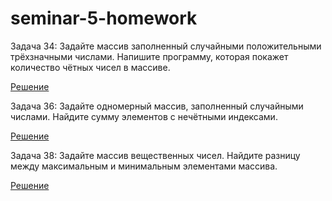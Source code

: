 # seminar-5-homework
Задача 34: Задайте массив заполненный случайными положительными трёхзначными числами. Напишите программу, которая покажет количество чётных чисел в массиве.

[Решение](https://github.com/1am6adman/seminar-5-homework/blob/main/example034/Program.cs)

Задача 36: Задайте одномерный массив, заполненный случайными числами. Найдите сумму элементов с нечётными индексами.

[Решение](https://github.com/1am6adman/seminar-5-homework/blob/main/example036/Program.cs)

Задача 38: Задайте массив вещественных чисел. Найдите разницу между максимальным и минимальным элементами массива.

[Решение](https://github.com/1am6adman/seminar-5-homework/blob/main/example038/Program.cs)
